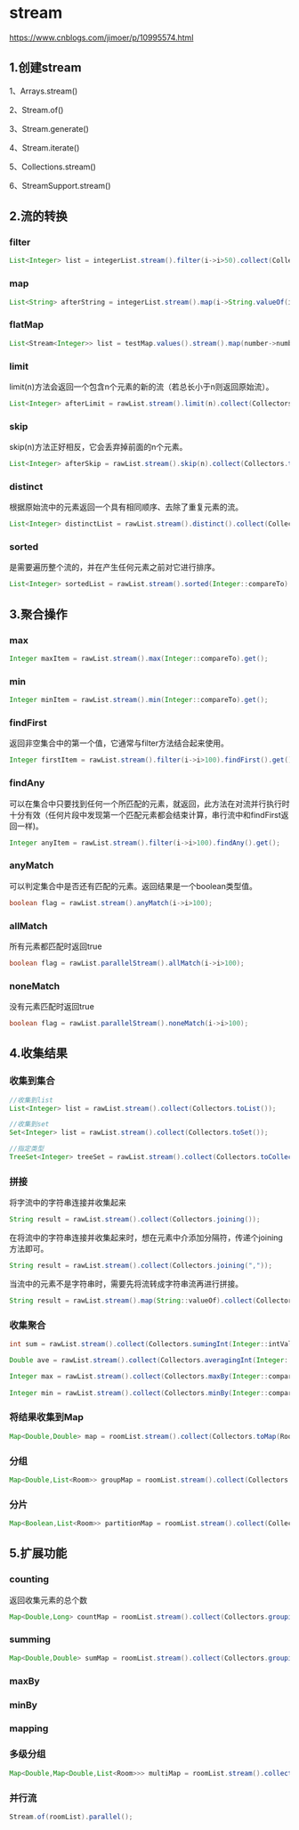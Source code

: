 # stream

https://www.cnblogs.com/jimoer/p/10995574.html



## 1.创建stream

1、Arrays.stream()

2、Stream.of()

3、Stream.generate()

4、Stream.iterate()

5、Collections.stream()

6、StreamSupport.stream()



## 2.流的转换

### filter

```java
List<Integer> list = integerList.stream().filter(i->i>50).collect(Collectors.toList());
```

### map

```java
List<String> afterString = integerList.stream().map(i->String.valueOf(i)).collect(Collectors.toList());
```

### flatMap

```java
List<Stream<Integer>> list = testMap.values().stream().map(number->number.stream()).collect(Collectors.toList());
```

### limit

limit(n)方法会返回一个包含n个元素的新的流（若总长小于n则返回原始流）。

```java
List<Integer> afterLimit = rawList.stream().limit(n).collect(Collectors.toList());
```

### skip

skip(n)方法正好相反，它会丢弃掉前面的n个元素。

```java
List<Integer> afterSkip = rawList.stream().skip(n).collect(Collectors.toList());
```

### distinct

根据原始流中的元素返回一个具有相同顺序、去除了重复元素的流。

```java
List<Integer> distinctList = rawList.stream().distinct().collect(Collectors.toList());
```

### sorted

是需要遍历整个流的，并在产生任何元素之前对它进行排序。

```java
List<Integer> sortedList = rawList.stream().sorted(Integer::compareTo).collect(Collectors.toList());
```



## 3.聚合操作

### max

```java
Integer maxItem = rawList.stream().max(Integer::compareTo).get();
```

### min

```java
Integer minItem = rawList.stream().min(Integer::compareTo).get();
```

### findFirst

返回非空集合中的第一个值，它通常与filter方法结合起来使用。

```java
Integer firstItem = rawList.stream().filter(i->i>100).findFirst().get();
```

### findAny

可以在集合中只要找到任何一个所匹配的元素，就返回，此方法在对流并行执行时十分有效（任何片段中发现第一个匹配元素都会结束计算，串行流中和findFirst返回一样)。

```java
Integer anyItem = rawList.stream().filter(i->i>100).findAny().get();
```

### anyMatch

可以判定集合中是否还有匹配的元素。返回结果是一个boolean类型值。

```java
boolean flag = rawList.stream().anyMatch(i->i>100);
```

### allMatch

所有元素都匹配时返回true

```java
boolean flag = rawList.parallelStream().allMatch(i->i>100);
```

### noneMatch

没有元素匹配时返回true

```java
boolean flag = rawList.parallelStream().noneMatch(i->i>100);
```



## 4.收集结果

### 收集到集合

```java
//收集到list
List<Integer> list = rawList.stream().collect(Collectors.toList());

//收集到set
Set<Integer> list = rawList.stream().collect(Collectors.toSet());

//指定类型
TreeSet<Integer> treeSet = rawList.stream().collect(Collectors.toCollection(TreeSet::new))
```



### 拼接

将字流中的字符串连接并收集起来

```java
String result = rawList.stream().collect(Collectors.joining());
```

在将流中的字符串连接并收集起来时，想在元素中介添加分隔符，传递个joining方法即可。

```java
String result = rawList.stream().collect(Collectors.joining(","));
```

当流中的元素不是字符串时，需要先将流转成字符串流再进行拼接。

```java
String result = rawList.stream().map(String::valueOf).collect(Collectors.joining(","));
```

### 收集聚合

```java
int sum = rawList.stream().collect(Collectors.sumingInt(Integer::intValue);

Double ave = rawList.stream().collect(Collectors.averagingInt(Integer::intValue));

Integer max = rawList.stream().collect(Collectors.maxBy(Integer::compare)).get();       
                                   
Integer min = rawList.stream().collect(Collectors.minBy(Integer::compare)).get();                           
```

### 将结果收集到Map

```java
Map<Double,Double> map = roomList.stream().collect(Collectors.toMap(Room::getHeight,Room::getWidth));
```

### 分组

```java
Map<Double,List<Room>> groupMap = roomList.stream().collect(Collectors.groupingBy(Room::getWidth));
```

### 分片

```java
Map<Boolean,List<Room>> partitionMap = roomList.stream().collect(Collectors.partitioningBy(room->Room::getHeight==3));
```

## 5.扩展功能

### counting

返回收集元素的总个数

```java
Map<Double,Long> countMap = roomList.stream().collect(Collectors.groupingBy(Room:getHeight,Collectors.counting()));
```

### summing

```java
Map<Double,Double> sumMap = roomList.stream().collect(Collectors.groupingBy(Room::getWidth,Collectors.sumingDouble(Room:getHeight)));
```

### maxBy

### minBy

### mapping

### 多级分组

```java
Map<Double,Map<Double,List<Room>>> multiMap = roomList.stream().collect(Collectors.groupingBy(Room:getHeight,Collectors.groupingBy(Room:getWidth));
```

### 并行流

```java
Stream.of(roomList).parallel();
```